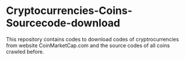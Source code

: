 # Cryptocurrencies-Coins-Sourcecode-download
This repository contains codes to download codes of cryptrocurrencies from website CoinMarketCap.com and the source codes of all coins crawled before. 
